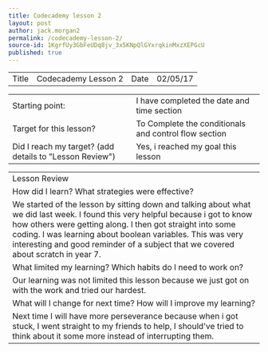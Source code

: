 ```yaml
---
title: Codecademy lesson 2
layout: post
author: jack.morgan2
permalink: /codecademy-lesson-2/
source-id: 1KgrfUy3GbFeUDq8jv_3x5KNpQlGYxrqkinMxzXEPGcU
published: true
---
```

<table>
  <tr>
    <td>Title</td>
    <td>Codecademy Lesson 2</td>
    <td>Date</td>
    <td>02/05/17</td>
  </tr>
</table>


<table>
  <tr>
    <td>Starting point:</td>
    <td>I have completed the date and time section</td>
  </tr>
  <tr>
    <td>Target for this lesson?</td>
    <td>To Complete the conditionals and control flow section</td>
  </tr>
  <tr>
    <td>Did I reach my target? 
(add details to "Lesson Review")</td>
    <td> Yes, i reached my goal this lesson</td>
  </tr>
</table>


<table>
  <tr>
    <td>Lesson Review</td>
  </tr>
  <tr>
    <td>How did I learn? What strategies were effective? </td>
  </tr>
  <tr>
    <td>We started of the lesson by sitting down and talking about what we did last week. I found this very helpful because i got to know how others were getting along. I then got straight into some coding. I was learning about boolean variables. This was very interesting and good reminder of a subject that we covered about scratch in year 7.
</td>
  </tr>
  <tr>
    <td>What limited my learning? Which habits do I need to work on? </td>
  </tr>
  <tr>
    <td>Our learning was not limited this lesson because we just got on with the work and tried our hardest.</td>
  </tr>
  <tr>
    <td>What will I change for next time? How will I improve my learning?</td>
  </tr>
  <tr>
    <td>Next time I will have more perseverance because when i got stuck, I went straight to my friends to help, I should've tried to think about it some more instead of interrupting them.</td>
  </tr>
</table>


